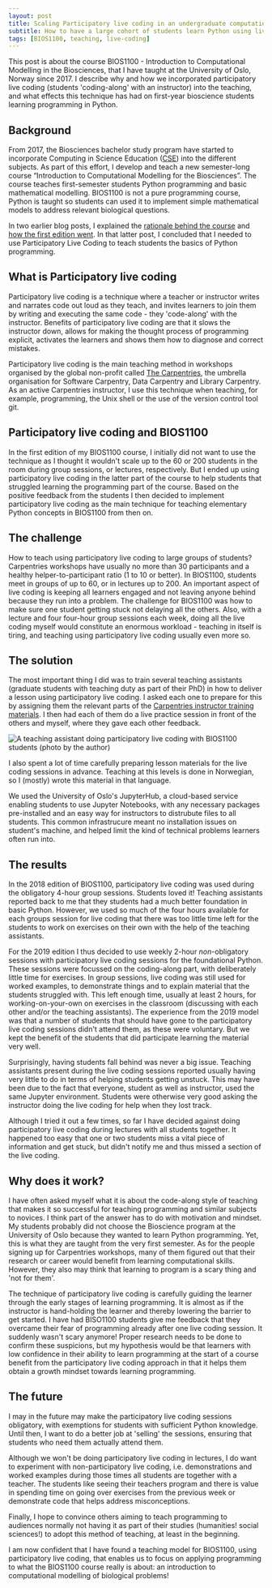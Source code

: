 ```yaml
---
layout: post
title: Scaling Participatory live coding in an undergraduate computational biology course
subtitle: How to have a large cohort of students learn Python using live coding
tags: [BIOS1100, teaching, live-coding]
---
```


This post is about the course
BIOS1100 - Introduction to Computational Modelling in the Biosciences,
that I have taught at the University of Oslo, Norway since 2017.
I describe why and how we incorporated participatory live coding
(students 'coding-along' with an instructor) into the teaching,
and what effects this technique has had on first-year bioscience students
learning programming in Python.

## Background

From 2017, the Biosciences bachelor study program have started to incorporate Computing in Science Education ([CSE](https://www.mn.uio.no/ccse/english/about/aims-and-vision.html)) into the different subjects.
As part of this effort, I develop and teach a new semester-long course “Introduction to Computational Modelling for the Biosciences”. The course teaches first-semester students Python programming and basic mathematical modelling.
BIOS1100 is not a pure programming course, Python is taught
so students can used it to implement simple mathematical models
to address relevant biological questions.

In two earlier blog posts, I explained the
[rationale behind the course](https://lexnederbragt.com/blog/2017-03-08-a-new-1st-semester-bachelor-course-introduction-to-computational-modelling-for-the-biosciences/)
and [how the first edition went](https://lexnederbragt.com/blog/2017-12-17-experiences-with-the-first-edition-of-introduction-to-computational-modelling-for-the-biosciences).
In that latter post, I concluded that I needed to use Participatory Live Coding
to teach students the basics of Python programming.

## What is Participatory live coding

Participatory live coding is a technique where a teacher or instructor
writes and narrates code out loud as they teach,
and invites learners to join them by writing and executing the same code -
they 'code-along' with the instructor.
Benefits of participatory live coding are that it slows the instructor down,
allows for making the thought process of programming explicit,
activates the learners and
shows them how to diagnose and correct mistakes.

Participatory live coding is the main teaching method in workshops
organised by the global non-profit called
[The Carpentries](https://carpentries.org), the umbrella organisation
for Software Carpentry, Data Carpentry and Library Carpentry.
As an active Carpentries instructor, I use this technique when teaching,
for example, programming, the Unix shell
or the use of the version control tool git.

## Participatory live coding and BIOS1100

In the first edition of my BIOS1100 course, I initially did not want to use the
technique as I thought it wouldn't scale up to the 60 or 200 students
in the room during group sessions, or lectures, respectively.
But I ended up using participatory live coding in the latter part of the course
to help students that struggled learning the programming part of the course.
Based on the positive feedback from the students I then decided to
implement participatory live coding as the main technique for
teaching elementary Python concepts in BIOS1100 from then on.

## The challenge

How to teach using participatory live coding to large groups of students?
Carpentries workshops have usually no more than 30 participants
and a healthy helper-to-participant ratio (1 to 10 or better).
In BIOS1100, students meet in groups of up to 60,
or in lectures up to 200.
An important aspect of live coding is keeping all learners engaged and
not leaving anyone behind because they run into a problem.
The challenge for BIOS1100 was how to make sure one student getting stuck
not delaying all the others.
Also, with a lecture and four four-hour group sessions each week,
doing all the live coding myself would constitute an enormous
workload - teaching in itself is tiring,
and teaching using participatory live coding usually even more so.

## The solution

The most important thing I did was to train several teaching assistants
(graduate students with teaching duty as part of their PhD)
in how to deliver a lesson using participatory live coding.
I asked each one to prepare for this by assigning them the relevant parts of the
[Carpentries instructor training materials](https://carpentries.github.io/instructor-training/14-live/index.html).
I then had each of them do a live practice session in front of the others
and myself, where they gave each other feedback.

![A teaching assistant doing participatory live coding with BIOS1100 students (photo by the author)](../../img/live-coding_bios1100_1.png)

I also spent a lot of time carefully preparing lesson materials for the
live coding sessions in advance.
Teaching at this levels is done in Norwegian,
so I (mostly) wrote this material in that language.

We used the University of Oslo's JupyterHub,
a cloud-based service enabling students to
use Jupyter Notebooks, with any necessary packages pre-installed and
an easy way for instructors to distrubute files to all students.
This common infrastrucure meant no installation issues on student's machine,
and helped limit the kind of technical problems learners often run into.

## The results

In the 2018 edition of BIOS1100, participatory live coding was used during
the obligatory 4-hour group sessions. Students loved it!
Teaching assistants reported back to me that they students had a much better
foundation in basic Python.
However, we used so much of the four hours available for each groups session
for live coding that there was too little time left for the students
to work on exercises on their own with the help of the teaching assistants.

For the 2019 edition I thus decided to use
weekly 2-hour *non*-obligatory sessions with
participatory live coding sessions for the foundational Python.
These sessions were focussed on the coding-along part,
with deliberately little time for exercises.
In group sessions, live coding was still used for worked examples,
to demonstrate things and to explain material that the students
struggled with. This left enough time, usually at least 2 hours,
for working-on-your-own on exercises in the classroom (discussing with each other and/or the teaching assistants).
The experience from the 2019 model was that a number of students
that should have gone to the participatory live coding sessions
didn't attend them, as these were voluntary.
But we kept the benefit of the students that did participate
learning the material very well.

Surprisingly, having students fall behind was never a big issue.
Teaching assistants present during the live coding sessions reported
usually having very little to do in terms of helping students getting unstuck.
This may have been due to the fact that everyone,
student as well as instructor, used the same Jupyter environment.
Students were otherwise very good asking the instructor doing the live coding
for help when they lost track.

Although I tried it out a few times, so far I have decided against
doing participatory live coding during lectures with all students
together. It happened too easy that one or two students
miss a vital piece of information and get stuck,
but didn't notify me and thus missed a section of the live coding.

## Why does it work?

I have often asked myself what it is about the code-along style of teaching
that makes it so successful for teaching programming and similar
subjects to novices.
I think part of the answer has to do with motivation and mindset.
My students probably did not choose the Bioscience program
at the University of Oslo because they wanted to learn Python programming.
Yet, this is what they are taught from the very first semester.
As for the people signing up for Carpentries workshops,
many of them figured out that their research or career
would benefit from learning computational skills.
However, they also may think that learning to program is a scary thing
and 'not for them'.

The technique of participatory live coding is carefully guiding the learner
through the early stages of learning programming.
It is almost as if the instructor is hand-holding the learner and
thereby lowering the barrier to get started.
I have had BISO1100 students give me feedback that they overcame their fear
of programming already after one live coding session. It suddenly
wasn't scary anymore!
Proper research needs to be done to confirm these suspicions,
but my hypothesis would be that learners with low confidence
in their ability to learn programming at the start of a course
benefit from the participatory live coding approach
in that it helps them obtain a growth mindset towards learning programming.

## The future

I may in the future may make the participatory live coding sessions
obligatory, with exemptions for students with sufficient Python knowledge.
Until then, I want to do a better job at 'selling' the sessions,
ensuring that students who need them actually attend them.

Although we won't be doing participatory live coding in lectures,
I do want to experiment with non-participatory live coding,
i.e. demonstrations and worked examples during those times
all students are together with a teacher.
The students like seeing their teachers program
and there is value in spending time on going over exercises
from the previous week or demonstrate code that helps
address misconceptions.

Finally, I hope to convince others aiming to teach programming to
audiences normally not having it as part of their studies
(humanities! social sciences!) to adopt this method of teaching,
at least in the beginning.

I am now confident that I have found a teaching model for BIOS1100,
using participatory live coding,
that enables us to focus on applying programming
to what the BIOS1100 course really is about:
an introduction to computational modelling of biological problems!
